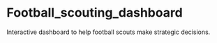 # Football_scouting_dashboard
Interactive dashboard to help football scouts make strategic decisions.

